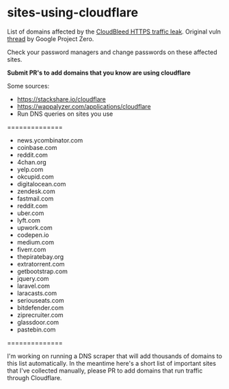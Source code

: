 # sites-using-cloudflare
List of domains affected by the [CloudBleed HTTPS traffic leak](https://blog.cloudflare.com/incident-report-on-memory-leak-caused-by-cloudflare-parser-bug/).  Original vuln [thread](https://bugs.chromium.org/p/project-zero/issues/detail?id=1139) by Google Project Zero.

Check your password managers and change passwords on these affected sites.

**Submit PR's to add domains that you know are using cloudflare**

Some sources:
 - https://stackshare.io/cloudflare
 - https://wappalyzer.com/applications/cloudflare
 - Run DNS queries on sites you use

==============

- news.ycombinator.com
- coinbase.com
- reddit.com
- 4chan.org
- yelp.com
- okcupid.com
- digitalocean.com
- zendesk.com
- fastmail.com
- reddit.com
- uber.com
- lyft.com
- upwork.com
- codepen.io
- medium.com
- fiverr.com
- thepiratebay.org
- extratorrent.com
- getbootstrap.com
- jquery.com
- laravel.com
- laracasts.com
- seriouseats.com
- bitdefender.com
- ziprecruiter.com
- glassdoor.com
- pastebin.com

==============

I'm working on running a DNS scraper that will add thousands of domains to this list automatically.
In the meantime here's a short list of important sites that I've collected manually, please PR to add domains that run traffic through Cloudflare.
